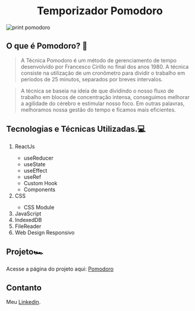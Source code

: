<h1 align="center">Temporizador Pomodoro</h1>

![print pomodoro](https://github.com/ThiagoGois1011/pomodoro/assets/104660897/ea23829e-2523-456e-8a8f-810d5af9285c)

## O que é Pomodoro? 🔎

>A Técnica Pomodoro é um método de gerenciamento de tempo desenvolvido por Francesco Cirillo no final dos anos 1980. A técnica consiste na utilização de um cronômetro para dividir o trabalho em períodos de 25 minutos, separados por breves intervalos.

> A técnica se baseia na ideia de que dividindo o nosso fluxo de trabalho em blocos de concentração intensa, conseguimos melhorar a agilidade do cérebro e estimular nosso foco. Em outras palavras, melhoramos nossa gestão do tempo e ficamos mais eficientes.

## Tecnologias e Técnicas Utilizadas.💻

<p translate="no">
<ol>
    <li>ReactJs</li>
    <ul>
    <li>useReducer</li>
    <li>useState</li>
    <li>useEffect</li>
    <li>useRef</li>
    <li>Custom Hook</li>
    <li>Components</li>
    </ul>
    <li>CSS</li>
    <ul><li>CSS Module</li></ul>
    <li>JavaScript</li>
    <li>IndexedDB</li>
    <li>FileReader</li>
    <li>Web Design Responsivo</li>
</ol>
</p>

## Projeto🏎️

Acesse a página do projeto aqui: [Pomodoro](https://thiagogois1011.github.io/pomodoro/)

## Contanto
Meu <a href="https://www.linkedin.com/in/thiago-gois-ba26b1238/" target="_blank">Linkedin</a>.

